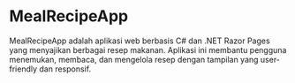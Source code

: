 # MealRecipeApp

MealRecipeApp adalah aplikasi web berbasis C# dan .NET Razor Pages yang menyajikan berbagai resep makanan. Aplikasi ini membantu pengguna menemukan, membaca, dan mengelola resep dengan tampilan yang user-friendly dan responsif.
